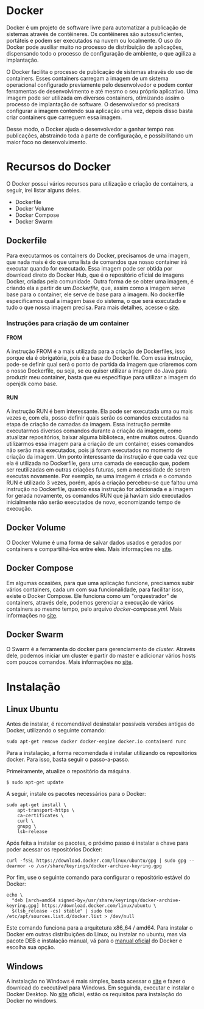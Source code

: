 # Docker

Docker é um projeto de software livre para automatizar a publicação de sistemas através de contêineres. Os contêineres são autossuficientes, portáteis e podem ser executados na nuvem ou localmente. O uso do Docker pode auxiliar muito no processo de distribuição de aplicações, dispensando todo o processo de configuração de ambiente, o que agiliza a implantação.

O Docker facilita o processo de publicação de sistemas através do uso de containers. Esses containers carregam a imagem de um sistema operacional configurado previamente pelo desenvolvedor e podem conter ferramentas de desenvolvimento e até mesmo o seu próprio aplicativo. Uma imagem pode ser utilizada em diversos containers, otimizando assim o processo de implantação de software. O desenvolvedor só precisará configurar a imagem contendo sua aplicação uma vez, depois disso basta criar containers que carreguem essa imagem.

Desse modo, o Docker ajuda o desenvolvedor a ganhar tempo nas publicações, abstraindo toda a parte de configuração, e possibilitando um maior foco no desenvolvimento.

# Recursos do Docker
O Docker possui vários recursos para utilização e criação de containers, a seguir, irei listar alguns deles.
* Dockerfile
* Docker Volume
* Docker Compose
* Docker Swarm

## Dockerfile
Para executarmos os containers do Docker, precisamos de uma imagem, que nada mais é do que uma lista de comandos que nosso container irá executar quando for executado. Essa imagem pode ser obtida por download direto do Docker Hub, que é o repositório oficial de imagens Docker, criadas pela comunidade. Outra forma de se obter uma imagem, é criando ela a partir de um *Dockerfile*, que, assim como a imagem serve base para o container, ele serve de base para a imagem. No dockerfile especificamos qual a imagem base do sistema, o que será executado e tudo o que nossa imagem precisa. Para mais detalhes, acesse o [site](https://docs.docker.com/engine/reference/builder/).
### Instruções para criação de um container 
#### FROM 
A instrução FROM é a mais utilizada para a criação de Dockerfiles, isso porque ela é obrigatória, pois é a base do Dockerfile. Com essa instrução, pode-se definir qual será o ponto de partida da imagem que criaremos com o nosso Dockerfile, ou seja, se eu quiser utilizar a imagem do Java para produzir meu container, basta que eu especifique para utilizar a imagem do openjdk como base.

#### RUN 
A instrução RUN é bem interessante. Ela pode ser executada uma ou mais vezes e, com ela, posso definir quais serão os comandos executados na etapa de criação de camadas da imagem. Essa instrução permite executarmos diversos comandos durante a criação da imagem, como atualizar repositórios, baixar alguma biblioteca, entre muitos outros. Quando utilizarmos essa imagem para a criação de um container, esses comandos não serão mais executados, pois já foram executados no momento de criação da imagem. Um ponto interessante da instrução é que cada vez que ela é utilizada no Dockerfile, gera uma camada de execução que, podem ser reutilizadas em outras criações futuras, sem a necessidade de serem executas novamente. Por exemplo, se uma imagem é criada e o comando RUN é utilizado 3 vezes, porém, após a criação percebeu-se que faltou uma instrução no Dockerfile, quando essa instrução for adicionada e a imagem for gerada novamente, os comandos RUN que já haviam sido executados inicialmente não serão executados de novo, economizando tempo de execução.

## Docker Volume
O Docker Volume é uma forma de salvar dados usados e gerados por containers e compartilhá-los entre eles. Mais informações no [site](https://docs.docker.com/storage/volumes/).
## Docker Compose
Em algumas ocasiões, para que uma aplicação funcione, precisamos subir vários containers, cada um com sua funcionalidade, para facilitar isso, existe o Docker Compose. Ele funciona como um "orquestrador" de containers, através dele, podemos gerenciar a execução de vários containers ao mesmo tempo, pelo arquivo *docker-compose.yml*. Mais informações no [site](https://docs.docker.com/compose/).
## Docker Swarm
O Swarm é a ferramenta do docker para gerenciamento de *cluster*. Através dele, podemos iniciar um cluster e partir do master e adicionar vários hosts com poucos comandos. Mais informações no [site](https://docs.docker.com/engine/swarm/).

# Instalação 
## Linux Ubuntu
Antes de instalar, é recomendável desinstalar possíveis versões antigas do Docker, utilizando o seguinte comando:
```
sudo apt-get remove docker docker-engine docker.io containerd runc
```
Para a instalação, a forma recomendada é instalar utilizando os repositórios docker. Para isso, basta seguir o passo-a-passo.

Primeiramente, atualize o repositório da máquina.
```
$ sudo apt-get update
```
A seguir, instale os pacotes necessários para o Docker:
```
sudo apt-get install \
    apt-transport-https \
    ca-certificates \
    curl \
    gnupg \
    lsb-release
```
Após feita a instalar os pacotes, o próximo passo é instalar a chave para poder acessar os repositórios Docker:
```
curl -fsSL https://download.docker.com/linux/ubuntu/gpg | sudo gpg --dearmor -o /usr/share/keyrings/docker-archive-keyring.gpg
```
Por fim, use o seguinte comando para configurar o repositório estável do Docker:
```
echo \
  "deb [arch=amd64 signed-by=/usr/share/keyrings/docker-archive-keyring.gpg] https://download.docker.com/linux/ubuntu \
  $(lsb_release -cs) stable" | sudo tee /etc/apt/sources.list.d/docker.list > /dev/null
```
Este comando funciona para a arquitetura x86_64 / amd64. 
Para instalar o Docker em outras distribuições do Linux, ou instalar no ubuntu, mas via pacote DEB e instalação manual, vá para o [manual oficial](https://docs.docker.com/engine/install/) do Docker e escolha sua opção.

## Windows 
A instalação no Windows é mais simples, basta acessar o [site](https://docs.docker.com/docker-for-windows/install/) e fazer o download do executável para Windows.
Em seguinda, executar e instalar o Docker Desktop. No [site](https://docs.docker.com/docker-for-windows/install/) oficial, estão os requisitos para instalação do Docker no windows.


